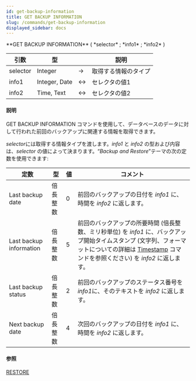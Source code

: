 ```yaml
---
id: get-backup-information
title: GET BACKUP INFORMATION
slug: /commands/get-backup-information
displayed_sidebar: docs
---
```


<!--REF #_command_.GET BACKUP INFORMATION.Syntax-->**GET BACKUP INFORMATION** ( *selector* ; *info1* ; *info2* )<!-- END REF-->
<!--REF #_command_.GET BACKUP INFORMATION.Params-->
| 引数 | 型 |  | 説明 |
| --- | --- | --- | --- |
| selector | Integer | &srarr; | 取得する情報のタイプ |
| info1 | Integer, Date | &harr; | セレクタの値1 |
| info2 | Time, Text | &harr; | セレクタの値2 |

<!-- END REF-->

#### 説明 

<!--REF #_command_.GET BACKUP INFORMATION.Summary-->GET BACKUP INFORMATION コマンドを使用して、データベースのデータに対して行われた前回のバックアップに関連する情報を取得できます。<!-- END REF-->

*selector*には取得する情報タイプを渡します。*info1* と *info2* の型および内容は、*selector* の値によって決まります。“*Backup and Restore*”テーマの次の定数を使用できます:

| 定数                      | 型    | 値 | コメント                                                                                                                                |
| ----------------------- | ---- | - | ----------------------------------------------------------------------------------------------------------------------------------- |
| Last backup date        | 倍長整数 | 0 | 前回のバックアップの日付を *info1* に、時間を *info2* に返します。                                                                                          |
| Last backup information | 倍長整数 | 5 | 前回のバックアップの所要時間 (倍長整数、ミリ秒単位) を *info1* に、バックアップ開始タイムスタンプ (文字列、フォーマットについての詳細は [Timestamp](timestamp.md) コマンドを参照ください) を *info2* に返します。 |
| Last backup status      | 倍長整数 | 2 | 前回のバックアップのステータス番号を *info1*に、そのテキストを *info2* に返します。                                                                                  |
| Next backup date        | 倍長整数 | 4 | 次回のバックアップの日付を *info1* に、時間を *info2* に返します。                                                                                          |

#### 参照 

[RESTORE](restore.md)  